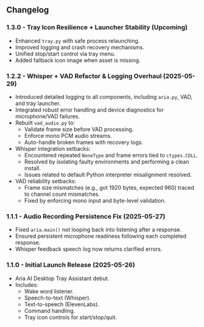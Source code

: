 ## Changelog

### 1.3.0 - Tray Icon Resilience + Launcher Stability (Upcoming)
- Enhanced `tray.py` with safe process relaunching.
- Improved logging and crash recovery mechanisms.
- Unified stop/start control via tray menu.
- Added fallback icon image when asset is missing.

### 1.2.2 - Whisper + VAD Refactor & Logging Overhaul (2025-05-29)
- Introduced detailed logging to all components, including `aria.py`, VAD, and tray launcher.
- Integrated robust error handling and device diagnostics for microphone/VAD failures.
- Rebuilt `vad_audio.py` to:
  - Validate frame size before VAD processing.
  - Enforce mono PCM audio streams.
  - Auto-handle broken frames with recovery logs.
- Whisper integration setbacks:
  - Encountered repeated `NoneType` and frame errors tied to `ctypes.CDLL`.
  - Resolved by isolating faulty environments and performing a clean install.
  - Issues related to default Python interpreter misalignment resolved.
- VAD reliability setbacks:
  - Frame size mismatches (e.g., got 1920 bytes, expected 960) traced to channel count mismatches.
  - Fixed by enforcing mono input and byte-level validation.

### 1.1.1 - Audio Recording Persistence Fix (2025-05-27)
- Fixed `aria.main()` not looping back into listening after a response.
- Ensured persistent microphone readiness following each completed response.
- Whisper feedback speech log now returns clarified errors.

### 1.1.0 - Initial Launch Release (2025-05-26)
- Aria AI Desktop Tray Assistant debut.
- Includes:
  - Wake word listener.
  - Speech-to-text (Whisper).
  - Text-to-speech (ElevenLabs).
  - Command handling.
  - Tray icon controls for start/stop/quit.
